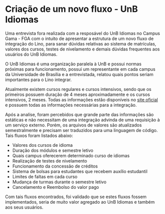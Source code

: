 # Criação de um novo fluxo - UnB Idiomas

Uma entrevista fora realizada com a resposável do UnB Idiomas no Campus Gama - FGA com o intuito de apresentar a estrutura de um novo fluxo de integração do Lino, para sanar dúvidas relativas ao sistema de matrículas, valores dos cursos, testes de nivelamento e demais dúvidas frequentes aos usuários do UnB Idiomas.

O UnB Idiomas é uma organização paralela à UnB e possui normas próximas para funcionamento, possui um representante em cada campus da Universidade de Brasília e a entrevistada, relatou quais pontos seriam importantes para o Lino integrar.

Atualmente existem cursos regulares e cursos intensivos, sendo que os primeiros possuem duração de 4 meses aproximadamente e os cursos intensivos, 2 meses. Todas as informações estão disponíveis no [site oficial](www.unbidiomas.unb.br/) e possuem todas as informações necessárias para a integração.

Após a analíse, foram percebidos que grande parte das informações são estáticas e não necessitam de uma integração advinda de uma requisição à um serviço externo. Porém, os arquivos de valores são atualizados semestralmente e precisam ser traduzidos para uma linguagem de código. Tais fluxos foram listados abaixo:

- Valores dos cursos de idioma
- Duração dos módulos e semestre letivo
- Quais campus oferecerem determinado curso de idiomas
- Realização de testes de nivelamento
- Funcionamento da concessão de créditos
- Sistema de bolsas para estudantes que recebem auxílio estudantil
- Limites de faltas em cada curso
- Mudança de turmas durante o semestre letivo
- Cancelamento e Reembolso do valor pago

Com tais fluxos encontrados, foi validado que se estes fluxos fossem implementados, seria de muito valor agregado ao UnB Idiomas e também aos seus usuários.